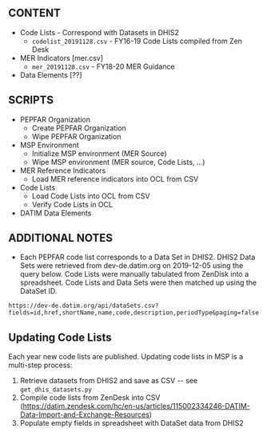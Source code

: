 ## CONTENT
* Code Lists - Correspond with Datasets in DHIS2
    * `codelist_20191128.csv` - FY16-19 Code Lists compiled from Zen Desk
* MER Indicators [mer.csv]
    * `mer_20191128.csv` - FY18-20 MER Guidance
* Data Elements [??]

## SCRIPTS
* PEPFAR Organization
    * Create PEPFAR Organization
    * Wipe PEPFAR Organization
* MSP Environment
    * Initialize MSP environment (MER Source)
    * Wipe MSP environment (MER source, Code Lists, ...)
* MER Reference Indicators
    * Load MER reference indicators into OCL from CSV
* Code Lists
    * Load Code Lists into OCL from CSV
    * Verify Code Lists in OCL
* DATIM Data Elements

## ADDITIONAL NOTES
* Each PEPFAR code list corresponds to a Data Set in DHIS2. DHIS2 Data Sets were retrieved
from dev-de.datim.org on 2019-12-05 using the query below. Code Lists were manually tabulated
from ZenDisk into a spreadsheet. Code Lists and Data Sets were then matched up using the DataSet ID.
```
https://dev-de.datim.org/api/dataSets.csv?fields=id,href,shortName,name,code,description,periodType&paging=false
```

## Updating Code Lists
Each year new code lists are published. Updating code lists in MSP is a multi-step process:
1. Retrieve datasets from DHIS2 and save as CSV -- see `get_dhis_datasets.py`
2. Compile code lists from ZenDesk into CSV (https://datim.zendesk.com/hc/en-us/articles/115002334246-DATIM-Data-Import-and-Exchange-Resources)
3. Populate empty fields in spreadsheet with DataSet data from DHIS2
